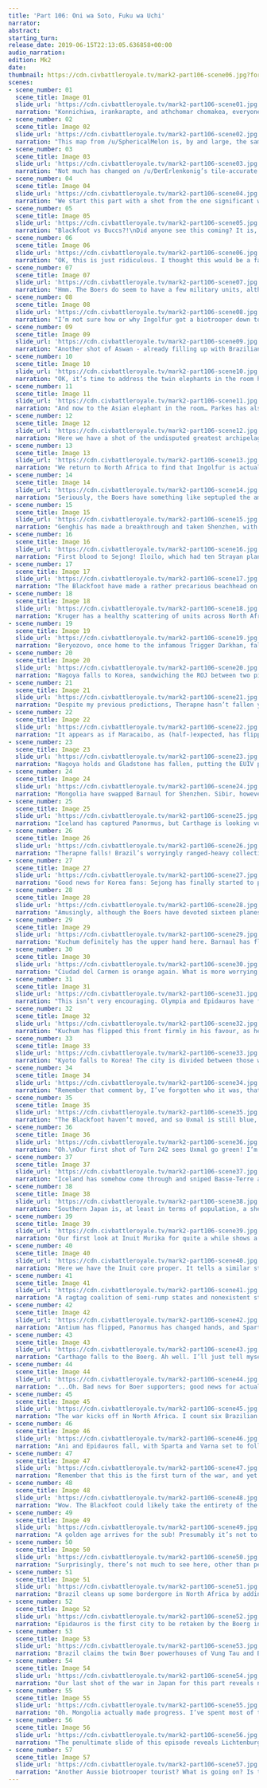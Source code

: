 ```yaml
---
title: 'Part 106: Oni wa Soto, Fuku wa Uchi'
narrator: 
abstract: 
starting_turn: 
release_date: 2019-06-15T22:13:05.636858+00:00
audio_narration: 
edition: Mk2
date: 
thumbnail: https://cdn.civbattleroyale.tv/mark2-part106-scene06.jpg?format=webp&nearlossless=1
scenes:
- scene_number: 01
  scene_title: Image 01
  slide_url: 'https://cdn.civbattleroyale.tv/mark2-part106-scene01.jpg'
  narration: "Konnichiwa, irankarapte, and athchomar chomakea, everyone! Welcome to Part 106 of the Civ Battle Royale. I’m /u/Homusubi, creator of Civ 5’s Rising Sun mod and (soon) Civ 6’s Sengoku Monogatari (because one Japan is never enough), representative of Japan in the current iteration of the Civ Rap Battle Royale, and generally the sub’s resident second-dan weeaboo.\nFor this week’s OC feature I’ve highlighted /u/pizzarcatto’s Hawaii ghostball, which did not make it into the Power Rankings despite being a work of art in itself. I miss Hawaii. But on the other hand, at least it stopped them from being ranked last..."
- scene_number: 02
  scene_title: Image 02
  slide_url: 'https://cdn.civbattleroyale.tv/mark2-part106-scene02.jpg'
  narration: "This map from /u/SphericalMelon is, by and large, the same as that of the last part, with the obvious exception of the demise of not one, not two, but three civs, unless you count the Kimberley Underwater Ronin as having a chance of sniping a city somewhere. The Inuit are slowly unpuppeting cities near their heartland, including Laredo, while Brazil has started to bypass their Raj in Agra. The Boers do not seem to be unpuppeting anywhere."
- scene_number: 03
  scene_title: Image 03
  slide_url: 'https://cdn.civbattleroyale.tv/mark2-part106-scene03.jpg'
  narration: "Not much has changed on /u/DerErlenkonig’s tile-accurate version other than the collapse of the rump states. A slightly smaller Sweden features, as does a slightly larger Mongolia, but apart from that, I’m struggling to see any changes here at all."
- scene_number: 04
  scene_title: Image 04
  slide_url: 'https://cdn.civbattleroyale.tv/mark2-part106-scene04.jpg'
  narration: "We start this part with a shot from the one significant war that was ongoing at the end of Part 105, namely, Sibir vs Mongolia. I’m not really sure what to make of this war lore-wise: it sounds like a classic steppe Khan vs Khan conflict, but on the other hand, it’s being fought with biotroopers on one side and giant death robots and hovertanks on the other side. Welcome to CBR, I guess!\nAnyway, looking at this slide in particular, we see that Ulaanbaatar has fallen to Sibir - good news for Sibir fans, bad news for those who love a good bit of bordergore. As for the general balance of the war, it is hard to tell from this slide, as it appears that Sibir has the advantage (despite the Brazilian carpet) thanks to much more advanced units. It is also notable that every Sibir city I can see has a military unit in it, implying they have actually started to produce units. Good ones, too. However, we’re still not sure how the Mongol carpet’s holding up.\nWait, hang on a minute, look at those diplomatic notices. The Blackfoot have made peace with Sweden - forgot that they were even at war - I dare say most people in those countries probably forgot they were at war - and… have done something else."
- scene_number: 05
  scene_title: Image 05
  slide_url: 'https://cdn.civbattleroyale.tv/mark2-part106-scene05.jpg'
  narration: "Blackfoot vs Buccs?!\nDid anyone see this coming? It is, in some ways, a war that we have been waiting for for some time: I distinctly remember people advising the Buccs to eat the Blackfoot to stay relevant, and more recently, the other way round. However, it is hard to work out what exactly is going to happen. Both sides have strong carpets, the Blackfoot’s extending across a larger swathe of territory, while the Buccs sport biotroopers. There are other points to be made on both sides: Henry Morgan’s penchant for nukes could come into play with this carpet, as could Blackfoot paratroopers.\nInterestingly enough, neither side has a decent navy. Although both sides of the sea are carpeted, almost everything is either an embarked land unit or a carrier, with Morgan appearing more vulnerable to Big Carrier lobbyists than Crowfoot. Perhaps there’s some sort of deal going on involving a Big Carrier-owned rum distillery."
- scene_number: 06
  scene_title: Image 06
  slide_url: 'https://cdn.civbattleroyale.tv/mark2-part106-scene06.jpg'
  narration: "OK, this is just ridiculous. I thought this would be a fairly unassuming part after the madness of the last few, but it appears as if I was very much mistaken. Well, it’s not as if I mind, far from it! Anyway, it’s Boers vs Iceland, which looks kinda scary, and would be downright terrifying were it not for the Brazilians keeping the Boers trapped in the Med and Ingolfur’s African holdings protected.\nSpeaking of Brazil, look at that brand new carpet! And more importantly, look at all those AEROPLANES! If Pedro declared on Kruger now, he’d have pretty much every advantage in the book, unlike in the closing stages of OCP#2 when Kruger had air superiority."
- scene_number: 07
  scene_title: Image 07
  slide_url: 'https://cdn.civbattleroyale.tv/mark2-part106-scene07.jpg'
  narration: "Hmm. The Boers do seem to have a few military units, although the sea is undisputedly Ingolfur’s and he looks ready to rain down hell on the Boer Maghreb from above. Let’s hope he peaces out early, I guess."
- scene_number: 08
  scene_title: Image 08
  slide_url: 'https://cdn.civbattleroyale.tv/mark2-part106-scene08.jpg'
  narration: "I’m not sure how or why Ingolfur got a biotrooper down to Aswan and took the city, but he has, and there’s now a grey and green enclave in what used to be solidly orange territory. The only good news for Boer fans (if indeed they exist and are not just using that flair to be provocative) is that, like Sibir in the first slide, every Boer city here has a unit stationed in it, implying that the Boers too have started producing units again. Looks like Lunar’s bugfix has started to take effect. Or, alternatively, looks like someone in Pretoria called tech support, turned Kruger off and on again, and spurred the Boer war machine back into action.\nCoiot‘s Note: Contray to here say, there was no bug."
- scene_number: 09
  scene_title: Image 09
  slide_url: 'https://cdn.civbattleroyale.tv/mark2-part106-scene09.jpg'
  narration: "Another shot of Aswan - already filling up with Brazilians! - and of the north-central Ryk. Looks like I might have been wrong on the last slide - I can’t see this area of the map producing an orange carpet any time soon, although about half of the cities here do have a military unit. Mostly biotroopers. But no planes. Has Kruger gone complacent again?"
- scene_number: 10
  scene_title: Image 10
  slide_url: 'https://cdn.civbattleroyale.tv/mark2-part106-scene10.jpg'
  narration: "OK, it’s time to address the twin elephants in the room here. Let’s call them the Asian elephant in the room and the… er… Latin American elephant in the room? Eh, whatever, let’s say it’s a zoo elephant just to keep this already rather strained metaphor going.\nInuit vs Brazil. What is perhaps most surprising here is that Ekeuhnick has declared war on Pedro, rather than the other way round. \nIn other words, EKEUHNICK HAS WOKEN UP, I REPEAT, EKEUHNICK HAS WOKEN UP. If I were you, I’d mind your head, as airborne swine may start to appear across the New World.\nAgain, I’m not sure what’s going to happen here. Brazil, clearly, has a larger army, but the Inuit seem to have naval dominance in this part of the ocean."
- scene_number: 11
  scene_title: Image 11
  slide_url: 'https://cdn.civbattleroyale.tv/mark2-part106-scene11.jpg'
  narration: "And now to the Asian elephant in the room… Parkes has also woken up, and it looks like Korea - or at least the space they currently occupy - may just be about to start being relevant! It appears as if neither side has a strong military presence close to the front, although ‘Straya has air superiority. Unlike Blackfoot vs Buccs, however, the ‘natural border’ of this war is not the existing border, it’s further south, as there is little to no space for Aussie units to hang around in Japan waiting for Koreans to take cities so they can flip them back."
- scene_number: 12
  scene_title: Image 12
  slide_url: 'https://cdn.civbattleroyale.tv/mark2-part106-scene12.jpg'
  narration: "Here we have a shot of the undisputed greatest archipelago on the Cylinder just before it starts to explode. It appears as if most of the fighting here will be naval, as not only are there several one- and two-tile islands, the new Blackfoot overflow carpet has extended to both Korean-controlled North Japan (‘DPRJ) and the Strayan-ruled South Japan (‘ROJ’).\nProbably best to mentally halve that Korean naval carpet in your head, as Big Carrier is a big player in these waters as well as those around the Caribbean. Oh, and BOTH warring civs have a military unit in most of their cities."
- scene_number: 13
  scene_title: Image 13
  slide_url: 'https://cdn.civbattleroyale.tv/mark2-part106-scene13.jpg'
  narration: "We return to North Africa to find that Ingolfur is actually winning. Ciudad del Carmen has fallen and Basse-Terre à Mer looks to follow. Admittedly, Kruger will probably flip Carmen back (where the hell did all those units come from?) but at least this shows that the war will not be completely one-sided.\nWe also see a major Boer airbase in Carthago Nova. Okay, Kruger definitely has the advantage here, but it shows how far the Boers have fallen that that was ever in doubt."
- scene_number: 14
  scene_title: Image 14
  slide_url: 'https://cdn.civbattleroyale.tv/mark2-part106-scene14.jpg'
  narration: "Seriously, the Boers have something like septupled the amount of units in this part of the map in the space of one turn. Aswan looks set to return to orange control, but Alexandria is still contested."
- scene_number: 15
  scene_title: Image 15
  slide_url: 'https://cdn.civbattleroyale.tv/mark2-part106-scene15.jpg'
  narration: "Genghis has made a breakthrough and taken Shenzhen, with Barnaul set to follow. However, if you look closer, the Mongol carpet is gradually thinning out, while Sibir, especially in the south of this screenshotted area, has started to churn out biotroopers. I doubt Genghis will have the advantage for much longer. Shame. I kinda liked Genghis."
- scene_number: 16
  scene_title: Image 16
  slide_url: 'https://cdn.civbattleroyale.tv/mark2-part106-scene16.jpg'
  narration: "First blood to Sejong! Iloilo, which had ten Strayan planes stationed on it in the last screenshot, has gone blue, and although there are green units in the area, it seems likely that it will take a few more turns before Parkes is able to take it back (which to be honest he probably will).\nIloilo appears to be on the island known in Sphereland as Okinawa, which has suffered a spate of military plane crashes in the last few months. Kinda ironic really - it appears as if Sejong has effectively done the same thing by taking out Parkes’s air force here. However, Parkes still has a crazy number of planes in this screenshot alone."
- scene_number: 17
  scene_title: Image 17
  slide_url: 'https://cdn.civbattleroyale.tv/mark2-part106-scene17.jpg'
  narration: "The Blackfoot have made a rather precarious beachhead on the Yucatan, kind of threatening Maracaibo but kind of not, while both carpets remain fairly intact. Of greater note here is Therapne, which has been reduced to zero health by the Brazilians and looks set to fall. Looks like Pedro has got angry over losing Laredo all those parts ago."
- scene_number: 18
  scene_title: Image 18
  slide_url: 'https://cdn.civbattleroyale.tv/mark2-part106-scene18.jpg'
  narration: "Kruger has a healthy scattering of units across North Africa as his war machine gets going once more. Carthage and Olympia would both be near-as-dammit orange if it weren’t for the Brazilians in the way (I can see a pattern beginning to emerge…) and the attack on Alexandria has faltered. C’mon Ingolfur, you can do it. Do it for the sake of underdogs everywhere. I know that didn’t stop you from thrashing Ireland, but you know what I mean."
- scene_number: 19
  scene_title: Image 19
  slide_url: 'https://cdn.civbattleroyale.tv/mark2-part106-scene19.jpg'
  narration: "Beryozovo, once home to the infamous Trigger Darkhan, falls to Sibir, and the Mongol carpet thins out even further. I guess this might explain why the CRBR recently saw a masterful takedown of Brazil by… Sibir.\n(Incidentally, if I’m spending too much time discussing war tactics, sorry.)"
- scene_number: 20
  scene_title: Image 20
  slide_url: 'https://cdn.civbattleroyale.tv/mark2-part106-scene20.jpg'
  narration: "Nagoya falls to Korea, sandwiching the ROJ between two pieces of DPRJ territory. Remembering Sejong’s faithful protection of Emperor Meiji, Nagoyans wildly celebrate the possible end of thousands of years of suffering the only way they know how: prawn-tempura onigiri. Don’t ask me why. It’s a Nagoya thing.\nAlso, it appears as if Iloilo has flipped, Sejong has found an air force in Nagoya, and Gladstone air base has been evacuated."
- scene_number: 21
  scene_title: Image 21
  slide_url: 'https://cdn.civbattleroyale.tv/mark2-part106-scene21.jpg'
  narration: "Despite my previous predictions, Therapne hasn’t fallen yet, seemingly due to Brazil’s ranged units blocking its melee units from taking the city. However, it may be too late, as an Inuit naval convoy is rounding the coast of their Mexican dominions, and there’s not a useless carrier in sight.\nWhat do you call a White Walker navy anyway? White Swimmers? It doesn’t sound very scary, does it?"
- scene_number: 22
  scene_title: Image 22
  slide_url: 'https://cdn.civbattleroyale.tv/mark2-part106-scene22.jpg'
  narration: "It appears as if Maracaibo, as (half-)expected, has flipped, and Crowfoot has managed to land one extra paratrooper on the Yucatan, but apart from that, there’s not much to see here. The Blackfoot are bombing Petit-Goave, rather strangely in fact as it is pretty much the only place in North America without any Blackfoot units already in it. As for the state of the war itself, it seems pretty similar to when it started - neither side will be able to encroach on the other’s lands without a great deal of effort, perhaps disappointingly to those who want a third force in the New World to rival Brazil and the Inuit."
- scene_number: 23
  scene_title: Image 23
  slide_url: 'https://cdn.civbattleroyale.tv/mark2-part106-scene23.jpg'
  narration: "Nagoya holds and Gladstone has fallen, putting the EUIV players’ pilgrimage site of Ryukyu entirely in Korean hands. However, we are starting to see Strayan reinforcements trickle in from the south and from their two fortress cities of Yokohama (apparently Chichijima) and Mililani Mauka (quite possibly Ioto, better known as Iwo Jima).\nKorea could, theoretically at least, take out many of these reinforcements while they’re still embarked, but appear to be focusing on attacking the ROJ from the sea, and so it is possible this kangaroo backdoor squad (up there with xkcd’s “slide mountain ocean” in terms of words that surely can’t all refer to the same thing) could succeed in its purpose."
- scene_number: 24
  scene_title: Image 24
  slide_url: 'https://cdn.civbattleroyale.tv/mark2-part106-scene24.jpg'
  narration: "Mongolia have swapped Barnaul for Shenzhen. Sibir, however, is still slowly gaining the advantage - despite a few precious GDRs (and… is that a Great Artist I see?), Sibir are getting more and more biotroopers to the front, and eastern Mongolia is looking fairly empty.\nOh, and I’m not completely caught up on all these Future Worlds units, but it appears that Mongolia has very few melee units, in stark contrast to Sibir’s biotrooper bias."
- scene_number: 25
  scene_title: Image 25
  slide_url: 'https://cdn.civbattleroyale.tv/mark2-part106-scene25.jpg'
  narration: "Iceland has captured Panormus, but Carthage is looking vulnerable, despite the Brazilian peacekeepers. The Boerg has two airbases in North Africa and neither is at risk of flipping any time soon.\nDespite the talk of Boer remilitarisation, they still appear to have far more workers than they do actual military units, but that is probably not quite bad enough for Iceland to make any more headway, as they have a minimal-to-nonexistent land presence in Africa."
- scene_number: 26
  scene_title: Image 26
  slide_url: 'https://cdn.civbattleroyale.tv/mark2-part106-scene26.jpg'
  narration: "Therapne falls! Brazil’s worryingly ranged-heavy collection of troops previously seen in Mexico has evaporated, and Pedro - perhaps after a last-minute intervention by Mini-Pedro - has replaced them with the tried-and-tested paratrooper-and-XCOM combo. The Inuit convoy from earlier does not appear to have moved.\nStrangely enough for a superpower-to-superpower war, what happens next seems to rely most on a third power, namely Crowfoot, who has his own paratrooper carpet (can anyone detect a hint of ‘notice me sempai’ about Crowfoot in relation to Pedro?) and has surrounded Uxmal. If the carpet moves, Uxmal will likely fall; if not, it can’t.\nAlso, how on cylinder did that Mongolian tank get there? Fleeing Sibir sounds fair enough, but fleeing Sibir to a) the ocean b) the other side of the world and c) a warzone doesn’t seem like the most sensible plan of action to me."
- scene_number: 27
  scene_title: Image 27
  slide_url: 'https://cdn.civbattleroyale.tv/mark2-part106-scene27.jpg'
  narration: "Good news for Korea fans: Sejong has finally started to produce units in his core, with biotroopers seemingly the order of the day. Also, he has managed to hold all four of the cities he has taken from Parkes so far. Good news for Straya fans: the rest of the ROJ is looking harder to invade, as the Blackfoot units have seemingly mostly gone and been replaced with green-and-gold melee troops. Also, the Ryukyuan cities are looking VERY vulnerable at the moment."
- scene_number: 28
  scene_title: Image 28
  slide_url: 'https://cdn.civbattleroyale.tv/mark2-part106-scene28.jpg'
  narration: "Amusingly, although the Boers have devoted sixteen planes and at least one missile to taking the unimportant Icelandic possession of Djarindjin, they haven’t managed it! What’s more, even if they do flip it (somehow - I see no melee units, unless I’m misreading FW again), Iceland will likely take it right back again with a GDR."
- scene_number: 29
  scene_title: Image 29
  slide_url: 'https://cdn.civbattleroyale.tv/mark2-part106-scene29.jpg'
  narration: "Kuchum definitely has the upper hand here. Barnaul has flipped back to him, and Shenzhen has held. Now all that remains is for him to make a few more biotroopers and banish Mongolia’s outdated drone-and-hovertank carpet to oblivion. Don’t get me wrong, I kind of want Mongolia to win this, but I don’t believe for a second they will."
- scene_number: 30
  scene_title: Image 30
  slide_url: 'https://cdn.civbattleroyale.tv/mark2-part106-scene30.jpg'
  narration: "Ciudad del Carmen is orange again. What is more worrying for Ingolfur is that Brazil no longer blocks the Strait of Gibraltar, although the absence of a proper Boer navy should be some consolation. Plus, at least this far west, the Icelanders still have a clear advantage in terms of air power, as can be seen with the health of Boer cities compared to Icelandic ones."
- scene_number: 31
  scene_title: Image 31
  slide_url: 'https://cdn.civbattleroyale.tv/mark2-part106-scene31.jpg'
  narration: "This isn’t very encouraging. Olympia and Epidauros have fallen, and the Boers seem to have found a way of threatening Europe without having any ships, namely, embarked units and shoddy air AI.\nAlso, for the first time in gods-know-how-long, the Boers have more military units on a slide than they do workers."
- scene_number: 32
  scene_title: Image 32
  slide_url: 'https://cdn.civbattleroyale.tv/mark2-part106-scene32.jpg'
  narration: "Kuchum has flipped this front firmly in his favour, as he has started to push east instead of trying to reclaim lost cities. I know I’m sounding like a stuck record with these Kuchum/Genghis slides, but there’s not that much to say about it, other than Kuchum is winning. (Oh, and the Mongolian Great Artist thinks life would be better in Sibir, oddly enough)"
- scene_number: 33
  scene_title: Image 33
  slide_url: 'https://cdn.civbattleroyale.tv/mark2-part106-scene33.jpg'
  narration: "Kyoto falls to Korea! The city is divided between those who celebrate hard and recreate the Gion Festival after however many millennia of enforced Strayan cultural observance, and those who assume it’s going to flip right back and so flee to Korea proper.\nTeodeni has returned to Parkes, who thinks that the best way of defending Shikoku is by making sure the eastern half of the island is adequately protected with settlers, and both Tokyo and Gladstone appear to be decreasing in population, presumably because the warships are nicking all the sushi. (Or, in Tokyo’s case, Australian fusion sushi, possibly in the sense of nuclear fusion given that it’s the CBR.)"
- scene_number: 34
  scene_title: Image 34
  slide_url: 'https://cdn.civbattleroyale.tv/mark2-part106-scene34.jpg'
  narration: "Remember that comment by, I’ve forgotten who it was, that said that Australia would magic a carpet out of nowhere at some point? Well, here it is! Perhaps not the best carpet I’ve seen in recent episodes, but it’s a carpet nonetheless, a relief to Straya fans, and a further confusion for the Power Rankers, who can’t seem to be able to decide whether Parkes should be ranked third or eighth or somewhere in between.\nI have no idea what happened to that manufactory, but what is apparent is that Korea has launched a half-hearted attack on Mowanjum, apparently with a non-nuclear missile as I can’t see any fallout. Also, the ship that is likely responsible (is that a cybersub?) appears to be single-handedly blocking TWO former Kimberley cities. Go figure. Is it just… really scary looking or something like that? Is it broadcasting Gangnam Style at 200dB in order to prevent anyone from going anywhere near it? Will we ever know?"
- scene_number: 35
  scene_title: Image 35
  slide_url: 'https://cdn.civbattleroyale.tv/mark2-part106-scene35.jpg'
  narration: "The Blackfoot haven’t moved, and so Uxmal is still blue, although it does have zero health. The Brazilians have also launched a rather half-hearted attack on Laredo, which, incidentally, is somehow over five times as big as Guadalajara despite the city flips. I know puppeted cities tend to favour gold, but this is so gold-focused as to be absurd. I’m sure there’s a neoliberalism joke around here somewhere, but I can’t think of it right now, and besides, they’re all Autocrats™ in the CBR anyway.\nMoving on to the War for North American Relevance, the Blackfoot and Buccs are still struggling to make headway, although the burnt-out shell of Maracaibo is currently under Blackfoot control and they are slowly landing more paratroopers on the Yucatan. I still can’t imagine much arising from this war (other than someone else declaring war on the combatants). The Blackfoot could hold Maracaibo if they really stuck to it, and if they did they would threaten Palenque, but the terrain heading from there towards Port-au-Prince is just too hostile."
- scene_number: 36
  scene_title: Image 36
  slide_url: 'https://cdn.civbattleroyale.tv/mark2-part106-scene36.jpg'
  narration: "Oh.\nOur first shot of Turn 242 sees Uxmal go green! I’m not sure what exactly happened, presumably Crowfoot moved a paratrooper closer to the Buccs and so cleared a gap for a Brazilian paratrooper to take the city, thus forcing the rest of the Blackfoot paras out of Brazilian territory.\nAlthough the Inuit fleet seems to be frozen off the coast of Baja California, note that Ekeuhnick has air superiority here. Pedro has a significant number of planes in the island city of Tulum, which helped with Therapne and presumably with Uxmal, but they are now out of range, and the last two Inuit cities south of the Blackfoot core now serve as airbases. Having said that, Brazil could most likely safely move some planes to Therapne, as there are no Inuit paratroopers or XCOMs for miles around.\nThe Buccs have taken back Maracaibo and removed the Blackfoot paratroopers from the peninsula. It is looking bare enough for Crowfoot to stage a comeback, but he should be wary of the Bucc GDR, presumably still flying a skull and crossbones. Or skull and cross-metallic-limbs."
- scene_number: 37
  scene_title: Image 37
  slide_url: 'https://cdn.civbattleroyale.tv/mark2-part106-scene37.jpg'
  narration: "Iceland has somehow come through and sniped Basse-Terre a Mer, but it doesn’t look like it will hold, as it is entirely surrounded by Boer units. Icelandic and Boer cities alike find themselves bombed to zero health, making the waters of the Mediterranean run with, if not blood, jet fuel, in the process. Oh, and the Boers seem to have flipped Sparta.\nWhat is more worrying for Ingolfur is that there is now an opening for a Boer unit to take Carthage. I don’t see it holding much longer."
- scene_number: 38
  scene_title: Image 38
  slide_url: 'https://cdn.civbattleroyale.tv/mark2-part106-scene38.jpg'
  narration: "Southern Japan is, at least in terms of population, a shell of its former self, as cities suffer flip after flip and people flee en masse to Korea, hoping that Sejong won’t copy the Sphereland Japanese government and only let in something like two and a half refugees per year. Although there are fewer Aussie reinforcements on boats now than there were a few turns ago, the ROJ is looking more and more fortified, and although Sejong could still claim the archipelago with another push, that shot of Parkes’s core means he should be at least worried."
- scene_number: 39
  scene_title: Image 39
  slide_url: 'https://cdn.civbattleroyale.tv/mark2-part106-scene39.jpg'
  narration: "Our first look at Inuit Murika for quite a while shows a region which, while barer than it could be, is still not quite as bare as the Boercoer. Interestingly, Blackfoot overflow seems to be more of a problem than Brazilian overflow, except around Buccaneer Petit-Goave, much to Crowfoot’s irritation."
- scene_number: 40
  scene_title: Image 40
  slide_url: 'https://cdn.civbattleroyale.tv/mark2-part106-scene40.jpg'
  narration: "Here we have the Inuit core proper. It tells a similar story to the southern shot, with Blackfoot present in most areas, although not quite enough to do what Brazil did to Sweden if Crowfoot and Ekeuhnick went to war. Interestingly, Ekeuhnick seems to be suffering from Kruger Worker Overload Syndrome, although at least in this case they tend to share tiles with actual military units.\nOh, and the Inuit are the new host of the World Congress after a random selection between them, the Blackfoot, and Australia.. I’m not sure how useful that will be to them though."
- scene_number: 41
  scene_title: Image 41
  slide_url: 'https://cdn.civbattleroyale.tv/mark2-part106-scene41.jpg'
  narration: "A ragtag coalition of semi-rump states and nonexistent states bans perfume. Gods know why exactly, although it annoys the superpowers, so it must be good.\nI can’t see any particular things to note in this Vietnam shot, other than the Trungs starting to unpuppet Kimbernesia."
- scene_number: 42
  scene_title: Image 42
  slide_url: 'https://cdn.civbattleroyale.tv/mark2-part106-scene42.jpg'
  narration: "Antium has flipped, Panormus has changed hands, and Sparta is fairly firmly orange once again. The Boers are back in Europe.\nDamn it.\nNot much else to report here, other than the Boers starting to get a proper navy into the Med from the east, possibly by utilizing the Dvin canal. Oh, and Brazil has annexed Constantinople."
- scene_number: 43
  scene_title: Image 43
  slide_url: 'https://cdn.civbattleroyale.tv/mark2-part106-scene43.jpg'
  narration: "Carthage falls to the Boerg. Ah well. I’ll just tell myself that it was a miracle that Ingolfur managed to hold on to it for so long anyway. The tide has truly turned in favour of the Boerg. At this rate, despite the constant bombing of North Africa, the only thing that will save Icelandic Italy is…"
- scene_number: 44
  scene_title: Image 44
  slide_url: 'https://cdn.civbattleroyale.tv/mark2-part106-scene44.jpg'
  narration: "...Oh. Bad news for Boer supporters; good news for actual human beings.\nIn other words, FREAKING BANZAI, PEOPLE. Pedro, who has built up a carpet both on land and in the air in West Africa, has declared war on Kruger, hopefully bringing a trail of cyber-death and putrid green destruction in his wake. Kumbi Saleh has already fallen, and Lichtenburg and Ejura also look vulnerable. Could this be the war to end all Boers? Or am I just being hopeful?"
- scene_number: 45
  scene_title: Image 45
  slide_url: 'https://cdn.civbattleroyale.tv/mark2-part106-scene45.jpg'
  narration: "The war kicks off in North Africa. I count six Brazilian gains in this screenshot alone, including Arretium, which presumably flipped from grey to orange to green in one turn. Although the Boers have a respectable force in this area, Brazil still heavily outnumbers them. Perhaps Ingolfur will have the last laugh here after all… not directly, but by providing space for Brazil to harbour paratroopers before they descend into Boer lands."
- scene_number: 46
  scene_title: Image 46
  slide_url: 'https://cdn.civbattleroyale.tv/mark2-part106-scene46.jpg'
  narration: "Ani and Epidauros fall, with Sparta and Varna set to follow. Brazil, like Iceland before them, has air superiority even on this front. A larger push by Brazil could probably secure control of the former Dvinnish Empire territory, and from there, the entirety of the Arabian peninsula. Remember when the Boers were confined to territory south and west of Dvin? Those were the days.\nIncidentally - I’ve forgotten - has Brazil’s intervention meant that Arretium has yet another new owner, or has Brazil owned it before?"
- scene_number: 47
  scene_title: Image 47
  slide_url: 'https://cdn.civbattleroyale.tv/mark2-part106-scene47.jpg'
  narration: "Remember that this is the first turn of the war, and yet Pedro has made concrete advances on every front. Not only has Brazil increased the size of Omãn by seizing Najran and parachuting XCOMs all over the Arabian peninsula, but Pedro has also secured Persepolis and Pasargadae, pushing the frontline back to where people thought the Boer-Vietnam front would stabilise.\nOne slightly concerning development for Brazil fans is the fact that there are no paratroopers or XCOMs on this slide east of Negombo. Best keep an eye on that one."
- scene_number: 48
  scene_title: Image 48
  slide_url: 'https://cdn.civbattleroyale.tv/mark2-part106-scene48.jpg'
  narration: "Wow. The Blackfoot could likely take the entirety of the Hawai’ian archipelago if they struck Parkes now, although whether they could hold it after reinforcements arrived is another matter. The Aussies seem to have more of a localised Big Carrier lobbyist problem than the Blackfoot do.\nI wonder what happened to Kailua-Kona? Presumably something to do with Korea. Perhaps the same thing that happened to that city in western Straya a few slides ago?"
- scene_number: 49
  scene_title: Image 49
  slide_url: 'https://cdn.civbattleroyale.tv/mark2-part106-scene49.jpg'
  narration: "A golden age arrives for the sub! Presumably it’s not to do with my narration, so I’ll just assume it’s to do with all the various civs kicked out by Kruger celebrating his demise."
- scene_number: 50
  scene_title: Image 50
  slide_url: 'https://cdn.civbattleroyale.tv/mark2-part106-scene50.jpg'
  narration: "Surprisingly, there’s not much to see here, other than perhaps the seriously lost Strayan biotrooper. Brazil has inched its carpet to the right a bit and parachuted some XCOMs into Boer territory, and a few Boer cities on the front have either gone from undamaged to damaged or from damaged to zero-health, but I expected city flips here, and city flips there are none."
- scene_number: 51
  scene_title: Image 51
  slide_url: 'https://cdn.civbattleroyale.tv/mark2-part106-scene51.jpg'
  narration: "Brazil cleans up some bordergore in North Africa by adding Utique and airbase Carthago Nova to its empire. The Boerg, while pumping out biotroopers, is perhaps not pumping them out quite quickly enough, although of course we don’t know how fast the Brazilian carpet is reinforcing either. There is also a nasty-looking collection of biotroopers between three newly-greened cities near the coast, which could cause a significant - if temporary - headache for Pedro’s army in that area."
- scene_number: 52
  scene_title: Image 52
  slide_url: 'https://cdn.civbattleroyale.tv/mark2-part106-scene52.jpg'
  narration: "Epidauros is the first city to be retaken by the Boerg in this war, although it does come at the cost of being kicked out of mainland Europe once again by the Brazilians taking Sparta. Brazil looks set to take Varna and reclaim Epidauros any turn now."
- scene_number: 53
  scene_title: Image 53
  slide_url: 'https://cdn.civbattleroyale.tv/mark2-part106-scene53.jpg'
  narration: "Brazil claims the twin Boer powerhouses of Vung Tau and Baghdad, despite Boer biotroopers tricking in and reclaiming Najran (and, it appears, flipping Bayulu). As ever, Brazil could take just as much land again if they were surgical with their paratrooper strikes, but whether they actually will be or not is another matter entirely.\nNotice, incidentally, that Pasargadae, which appeared in danger of flipping, has not done so, and if anything, looks more firmly Brazilian."
- scene_number: 54
  scene_title: Image 54
  slide_url: 'https://cdn.civbattleroyale.tv/mark2-part106-scene54.jpg'
  narration: "Our last shot of the war in Japan for this part reveals neither side being able to make much progress. The minimap appears to show Nagoya being back in Australian hands, and Tokyo and Wakayama are surrounded by Aussie biotroopers. On the other hand, Osaka is even more firmly Korean, and has not suffered the effects of a siege, meaning it is bigger than the largest of the ROJ’s shrinking cities.\nKyoto appears to be likely to stay in the DPRJ, albeit probably after one extra flip from that half-health biotrooper. But Korea doesn’t have the navy anymore to exert its power further afield: at this point it’s mostly carriers remaining, although kamikaze carriers probably wouldn’t be a bad move at this point, as they would likely be replaced by something that’s not a carrier."
- scene_number: 55
  scene_title: Image 55
  slide_url: 'https://cdn.civbattleroyale.tv/mark2-part106-scene55.jpg'
  narration: "Oh. Mongolia actually made progress. I’ve spent most of this part saying they’re doomed, but they just took a city which was Sibirian at the start of this war with a GDR! Shaoshan, too, has flipped back to Mongolia, although neither city seems like it will hold out.\nThe big question raised by this slide, however, is why isn’t Brazil moving that carpet south?!"
- scene_number: 56
  scene_title: Image 56
  slide_url: 'https://cdn.civbattleroyale.tv/mark2-part106-scene56.jpg'
  narration: "The penultimate slide of this episode reveals Lichtenburg and Tarentum have fallen to Pedro’s amazing technicolour paratroopers, with Konongo and (finally) Kumasi set to follow. The Strayan biotrooper seems to be breeding, incidentally. And… the Boers actually have a mini-carpet for the first time in ages, around Mampong and Atebubu.\nWhy, Blue Cassette? Why do you like ending parts on Boer-based cliffhangers so much?!"
- scene_number: 57
  scene_title: Image 57
  slide_url: 'https://cdn.civbattleroyale.tv/mark2-part106-scene57.jpg'
  narration: "Another Aussie biotrooper tourist? What is going on? Is this the start of a Brazil/Blackfoot style carpeting tactic from Parkes? Is that even how those work, seeing as the tiles that the biotroopers appear on are decidedly not those closest to Australian territory?\nAnyway, Brazil vs Boers. Pedro has taken control of the entirety of Mesopotamia, reducing the once mighty 45-pop Vung Tau to little more than a village in the process through multiple flips. Oh, and in the corner of the slide, as expected, we can see that Epidauros and Varna have gone green. Both sides have a decent number of units in this slide… we’ll see what happens next time I guess.\nAnyway, that, unfortunately, is the end of this part. It has, as ever, been an honour to narrate this part, and I hope I wasn’t too awful at it. Ja mata!"
---
```

